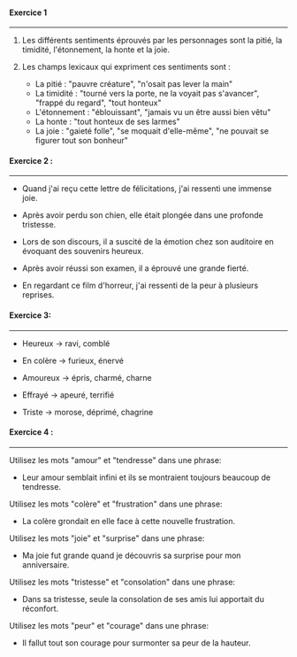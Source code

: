 #### **Exercice 1**
---
1. Les différents sentiments éprouvés par les personnages sont la pitié, la timidité, l'étonnement, la honte et la joie.  

2. Les champs lexicaux qui expriment ces sentiments sont :
	- La pitié : "pauvre créature", "n'osait pas lever la main"
	- La timidité : "tourné vers la porte, ne la voyait pas s'avancer", "frappé du regard", "tout honteux" 
	- L'étonnement : "éblouissant", "jamais vu un être aussi bien vêtu"
	- La honte : "tout honteux de ses larmes"
	- La joie : "gaieté folle", "se moquait d'elle-même", "ne pouvait se figurer tout son bonheur"

#### **Exercice 2 :** 
---
- Quand j'ai reçu cette lettre de félicitations, j'ai ressenti une immense joie.  

- Après avoir perdu son chien, elle était plongée dans une profonde tristesse.

- Lors de son discours, il a suscité de la émotion chez son auditoire en évoquant des souvenirs heureux.
- Après avoir réussi son examen, il a éprouvé une grande fierté.

- En regardant ce film d'horreur, j'ai ressenti de la peur à plusieurs reprises.

#### **Exercice 3:**
---
- Heureux -> ravi, comblé 

- En colère -> furieux, énervé

- Amoureux -> épris, charmé, charne

- Effrayé -> apeuré, terrifié 

- Triste -> morose, déprimé, chagrine

#### **Exercice 4 :**
---
Utilisez les mots "amour" et "tendresse" dans une phrase: 
- Leur amour semblait infini et ils se montraient toujours beaucoup de tendresse.

Utilisez les mots "colère" et "frustration" dans une phrase:
- La colère grondait en elle face à cette nouvelle frustration.  

Utilisez les mots "joie" et "surprise" dans une phrase:
- Ma joie fut grande quand je découvris sa surprise pour mon anniversaire.

Utilisez les mots "tristesse" et "consolation" dans une phrase: 
- Dans sa tristesse, seule la consolation de ses amis lui apportait du réconfort.

Utilisez les mots "peur" et "courage" dans une phrase:
- Il fallut tout son courage pour surmonter sa peur de la hauteur.